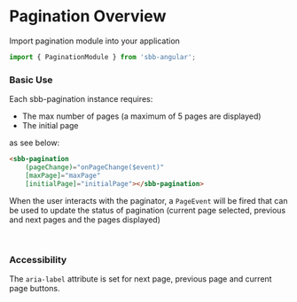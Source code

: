 # Pagination Overview

Import pagination module into your application

```ts
import { PaginationModule } from 'sbb-angular';
```


### Basic Use

Each sbb-pagination instance requires:

   * The max number of pages (a maximum of 5 pages are displayed)
   * The initial page

as see below:

```html
<sbb-pagination 
    (pageChange)="onPageChange($event)" 
    [maxPage]="maxPage"
    [initialPage]="initialPage"></sbb-pagination>
```

When the user interacts with the paginator, a ``` PageEvent ``` will be fired that can be used to update the status of pagination (current page selected, previous and next pages and the pages displayed)

<br />

### Accessibility

The ``` aria-label ``` attribute is set for next page, previous page and current page buttons.
